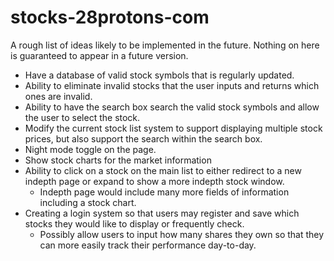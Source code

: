 # stocks-28protons-com
A rough list of ideas likely to be implemented in the future. Nothing on here is guaranteed to appear in a future version.

- Have a database of valid stock symbols that is regularly updated.
- Ability to eliminate invalid stocks that the user inputs and returns which ones are invalid.
- Ability to have the search box search the valid stock symbols and allow the user to select the stock.
- Modify the current stock list system to support displaying multiple stock prices, but also support the search within the search box.
- Night mode toggle on the page.
- Show stock charts for the market information
- Ability to click on a stock on the main list to either redirect to a new indepth page or expand to show a more indepth stock window.
    - Indepth page would include many more fields of information including a stock chart.
- Creating a login system so that users may register and save which stocks they would like to display or frequently check.
    - Possibly allow users to input how many shares they own so that they can more easily track their performance day-to-day.